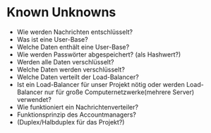 
# Known Unknowns

* Wie werden Nachrichten entschlüsselt?
* Was ist eine User-Base? 
* Welche Daten enthält eine User-Base?
* Wie werden Passwörter abgespeichert? (als Hashwert?)
* Werden alle Daten verschlüsselt?
* Welche Daten werden verschlüsselt?
* Welche Daten verteilt der Load-Balancer?
* Ist ein Load-Balancer für unser Projekt nötig oder werden Load-Balancer nur für große Computernetzwerke(mehrere Server) verwendet?
* Wie funktioniert ein Nachrichtenverteiler?
* Funktionsprinzip des Accountmanagers?
* (Duplex/Halbduplex für das Projekt?)

